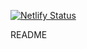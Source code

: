 [![Netlify Status](https://api.netlify.com/api/v1/badges/b9955e79-baee-462f-ad49-c7630ff00c3f/deploy-status)](https://app.netlify.com/sites/awkward-astronaut-runner/deploys)

README
